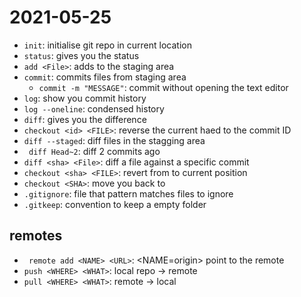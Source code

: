 # 2021-05-25

- `init`: initialise git repo in current location
- `status`: gives you the status
- `add <File>`: adds <FILE> to the staging area
- `commit`: commits files from staging area
	- `commit -m "MESSAGE"`: commit without opening the text editor
- `log`: show you commit history
- `log --oneline`: condensed history
- `diff`: gives you the difference
- `checkout <id> <FILE>`: reverse the current haed to the commit ID
- `diff --staged`: diff files in the stagging area
- ` diff Head~2`: diff 2 commits ago
- `diff <sha> <File>`: diff a file against a specific commit 
-  `checkout <sha> <FILE>`: revert <FILE> from <SHA> to current position
  - `checkout <SHA>`: move you back to <SHA>
- `.gitignore`: file that pattern matches files to ignore
- `.gitkeep`: convention to keep a empty folder

## remotes
- ` remote add <NAME> <URL>`: <NAME=origin> point to the remote
- `push <WHERE> <WHAT>`: local repo -> remote
- `pull <WHERE> <WHAT>`: remote -> local  
